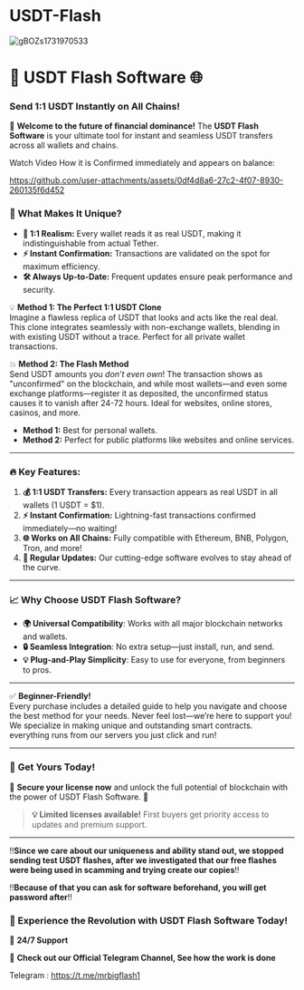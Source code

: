 # USDT-Flash


![gBOZs1731970533](https://github.com/user-attachments/assets/808320f3-6dfc-43d6-8c5d-6fb9f37799c9)



# 🚀 **USDT Flash Software** 🌐  
### **Send 1:1 USDT Instantly on All Chains!**  

🎉 **Welcome to the future of financial dominance!** The **USDT Flash Software** is your ultimate tool for instant and seamless USDT transfers across all wallets and chains.  

Watch Video How it is Confirmed immediately and appears on balance: 




https://github.com/user-attachments/assets/0df4d8a6-27c2-4f07-8930-260135f6d452




### 🌟 **What Makes It Unique?**  

- **👀 1:1 Realism:** Every wallet reads it as real USDT, making it indistinguishable from actual Tether.  
- **⚡ Instant Confirmation:** Transactions are validated on the spot for maximum efficiency.  
- **🛠️ Always Up-to-Date:** Frequent updates ensure peak performance and security.  

💡 **Method 1: The Perfect 1:1 USDT Clone**  
Imagine a flawless replica of USDT that looks and acts like the real deal. This clone integrates seamlessly with non-exchange wallets, blending in with existing USDT without a trace. Perfect for all private wallet transactions.

💥 **Method 2: The Flash Method**  
Send USDT amounts you *don’t even own*! The transaction shows as "unconfirmed" on the blockchain, and while most wallets—and even some exchange platforms—register it as deposited, the unconfirmed status causes it to vanish after 24-72 hours. Ideal for websites, online stores, casinos, and more.

- **Method 1:** Best for personal wallets.  
- **Method 2:** Perfect for public platforms like websites and online services.  

---

### 🔥 **Key Features:**  
1. **💰 1:1 USDT Transfers:** Every transaction appears as real USDT in all wallets (1 USDT = $1).  
2. **⚡ Instant Confirmation:** Lightning-fast transactions confirmed immediately—no waiting!  
3. **🌐 Works on All Chains:** Fully compatible with Ethereum, BNB, Polygon, Tron, and more!  
4. **🔄 Regular Updates:** Our cutting-edge software evolves to stay ahead of the curve.  

---

### 📈 **Why Choose USDT Flash Software?**  

- **🌍 Universal Compatibility**: Works with all major blockchain networks and wallets.  
- **🔒 Seamless Integration**: No extra setup—just install, run, and send.  
- **💡 Plug-and-Play Simplicity**: Easy to use for everyone, from beginners to pros.  

---


✅ **Beginner-Friendly!**  
Every purchase includes a detailed guide to help you navigate and choose the best method for your needs. Never feel lost—we’re here to support you!
We specialize in making unique and outstanding smart contracts. everything runs from our servers you just click and run! 

---


### 🛒 **Get Yours Today!**  

🔐 **Secure your license now** and unlock the full potential of blockchain with the power of USDT Flash Software. 🚀  

> **💡 Limited licenses available!** First buyers get priority access to updates and premium support.  

---


‼️**Since we care about our uniqueness and ability stand out, we stopped sending test USDT flashes, after we investigated that our free flashes were being used in scamming and trying create our copies**‼️

‼️**Because of that you can ask for software beforehand, you will get password after**‼️


### **🚀 Experience the Revolution with USDT Flash Software Today!**

📧 **24/7 Support** 

📧 **Check out our Official Telegram Channel, See how the work is done** 

Telegram : https://t.me/mrbigflash1
